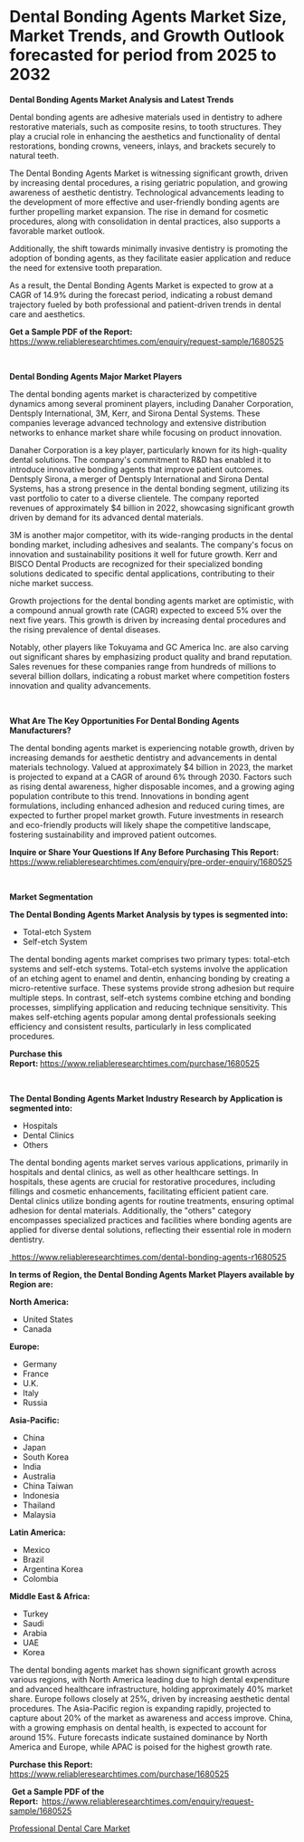 <p><h1>Dental Bonding Agents Market Size, Market Trends, and Growth Outlook forecasted for period from 2025 to 2032</h1></p><p><strong>Dental Bonding Agents Market Analysis and Latest Trends</strong></p>
<p><p>Dental bonding agents are adhesive materials used in dentistry to adhere restorative materials, such as composite resins, to tooth structures. They play a crucial role in enhancing the aesthetics and functionality of dental restorations, bonding crowns, veneers, inlays, and brackets securely to natural teeth. </p><p>The Dental Bonding Agents Market is witnessing significant growth, driven by increasing dental procedures, a rising geriatric population, and growing awareness of aesthetic dentistry. Technological advancements leading to the development of more effective and user-friendly bonding agents are further propelling market expansion. The rise in demand for cosmetic procedures, along with consolidation in dental practices, also supports a favorable market outlook.</p><p>Additionally, the shift towards minimally invasive dentistry is promoting the adoption of bonding agents, as they facilitate easier application and reduce the need for extensive tooth preparation. </p><p>As a result, the Dental Bonding Agents Market is expected to grow at a CAGR of 14.9% during the forecast period, indicating a robust demand trajectory fueled by both professional and patient-driven trends in dental care and aesthetics.</p></p>
<p><strong>Get a Sample PDF of the Report:&nbsp;</strong> <a href="https://www.reliableresearchtimes.com/enquiry/request-sample/1680525?utm_campaign=2294&utm_medium=2&utm_source=Github&utm_content=ia&utm_term=08032025&utm_id=dental-bonding-agents">https://www.reliableresearchtimes.com/enquiry/request-sample/1680525</a></p>
<p>&nbsp;</p>
<p><strong>Dental Bonding Agents Major Market Players</strong></p>
<p><p>The dental bonding agents market is characterized by competitive dynamics among several prominent players, including Danaher Corporation, Dentsply International, 3M, Kerr, and Sirona Dental Systems. These companies leverage advanced technology and extensive distribution networks to enhance market share while focusing on product innovation.</p><p>Danaher Corporation is a key player, particularly known for its high-quality dental solutions. The company's commitment to R&D has enabled it to introduce innovative bonding agents that improve patient outcomes. Dentsply Sirona, a merger of Dentsply International and Sirona Dental Systems, has a strong presence in the dental bonding segment, utilizing its vast portfolio to cater to a diverse clientele. The company reported revenues of approximately $4 billion in 2022, showcasing significant growth driven by demand for its advanced dental materials.</p><p>3M is another major competitor, with its wide-ranging products in the dental bonding market, including adhesives and sealants. The company's focus on innovation and sustainability positions it well for future growth. Kerr and BISCO Dental Products are recognized for their specialized bonding solutions dedicated to specific dental applications, contributing to their niche market success.</p><p>Growth projections for the dental bonding agents market are optimistic, with a compound annual growth rate (CAGR) expected to exceed 5% over the next five years. This growth is driven by increasing dental procedures and the rising prevalence of dental diseases.</p><p>Notably, other players like Tokuyama and GC America Inc. are also carving out significant shares by emphasizing product quality and brand reputation. Sales revenues for these companies range from hundreds of millions to several billion dollars, indicating a robust market where competition fosters innovation and quality advancements.</p></p>
<p>&nbsp;</p>
<p><strong>What Are The Key Opportunities For Dental Bonding Agents Manufacturers?</strong></p>
<p><p>The dental bonding agents market is experiencing notable growth, driven by increasing demands for aesthetic dentistry and advancements in dental materials technology. Valued at approximately $4 billion in 2023, the market is projected to expand at a CAGR of around 6% through 2030. Factors such as rising dental awareness, higher disposable incomes, and a growing aging population contribute to this trend. Innovations in bonding agent formulations, including enhanced adhesion and reduced curing times, are expected to further propel market growth. Future investments in research and eco-friendly products will likely shape the competitive landscape, fostering sustainability and improved patient outcomes.</p></p>
<p><strong>Inquire or Share Your Questions If Any Before Purchasing This Report:</strong> <a href="https://www.reliableresearchtimes.com/enquiry/pre-order-enquiry/1680525?utm_campaign=2294&utm_medium=2&utm_source=Github&utm_content=ia&utm_term=08032025&utm_id=dental-bonding-agents">https://www.reliableresearchtimes.com/enquiry/pre-order-enquiry/1680525</a></p>
<p>&nbsp;</p>
<p><strong>Market Segmentation</strong></p>
<p><strong>The Dental Bonding Agents Market Analysis by types is segmented into:</strong></p>
<p><ul><li>Total-etch System</li><li>Self-etch System</li></ul></p>
<p><p>The dental bonding agents market comprises two primary types: total-etch systems and self-etch systems. Total-etch systems involve the application of an etching agent to enamel and dentin, enhancing bonding by creating a micro-retentive surface. These systems provide strong adhesion but require multiple steps. In contrast, self-etch systems combine etching and bonding processes, simplifying application and reducing technique sensitivity. This makes self-etching agents popular among dental professionals seeking efficiency and consistent results, particularly in less complicated procedures.</p></p>
<p><strong>Purchase this Report:&nbsp;</strong><a href="https://www.reliableresearchtimes.com/purchase/1680525?utm_campaign=2294&utm_medium=2&utm_source=Github&utm_content=ia&utm_term=08032025&utm_id=dental-bonding-agents">https://www.reliableresearchtimes.com/purchase/1680525</a></p>
<p>&nbsp;</p>
<p><strong>The Dental Bonding Agents Market Industry Research by Application is segmented into:</strong></p>
<p><ul><li>Hospitals</li><li>Dental Clinics</li><li>Others</li></ul></p>
<p><p>The dental bonding agents market serves various applications, primarily in hospitals and dental clinics, as well as other healthcare settings. In hospitals, these agents are crucial for restorative procedures, including fillings and cosmetic enhancements, facilitating efficient patient care. Dental clinics utilize bonding agents for routine treatments, ensuring optimal adhesion for dental materials. Additionally, the "others" category encompasses specialized practices and facilities where bonding agents are applied for diverse dental solutions, reflecting their essential role in modern dentistry.</p></p>
<p><a href="https://www.reliableresearchtimes.com/dental-bonding-agents-r1680525?utm_campaign=2294&utm_medium=2&utm_source=Github&utm_content=ia&utm_term=08032025&utm_id=dental-bonding-agents">&nbsp;https://www.reliableresearchtimes.com/dental-bonding-agents-r1680525</a></p>
<p><strong>In terms of Region, the Dental Bonding Agents Market Players available by Region are:</strong></p>
<p>
    <p> <strong> North America: </strong>
        <ul>
            <li>United States</li>
            <li>Canada</li>
        </ul>
        </p> 
    <p> <strong> Europe: </strong>
        <ul>
            <li>Germany</li>
            <li>France</li>
            <li>U.K.</li>
            <li>Italy</li>
            <li>Russia</li>
        </ul>
        </p> 
    <p> <strong> Asia-Pacific: </strong>
        <ul>
            <li>China</li>
            <li>Japan</li>
            <li>South Korea</li>
            <li>India</li>
            <li>Australia</li>
            <li>China Taiwan</li>
            <li>Indonesia</li>
            <li>Thailand</li>
            <li>Malaysia</li>
        </ul>
        </p> 
    <p> <strong> Latin America: </strong>
        <ul>
            <li>Mexico</li>
            <li>Brazil</li>
            <li>Argentina Korea</li>
            <li>Colombia</li>
        </ul>
        </p> 
    <p> <strong> Middle East & Africa: </strong>
        <ul>
            <li>Turkey</li>
            <li>Saudi</li>
            <li>Arabia</li>
            <li>UAE</li>
            <li>Korea</li>
        </ul>
    </p>
    </p>
<p><p>The dental bonding agents market has shown significant growth across various regions, with North America leading due to high dental expenditure and advanced healthcare infrastructure, holding approximately 40% market share. Europe follows closely at 25%, driven by increasing aesthetic dental procedures. The Asia-Pacific region is expanding rapidly, projected to capture about 20% of the market as awareness and access improve. China, with a growing emphasis on dental health, is expected to account for around 15%. Future forecasts indicate sustained dominance by North America and Europe, while APAC is poised for the highest growth rate.</p></p>
<p><strong>Purchase this Report: </strong><a href="https://www.reliableresearchtimes.com/purchase/1680525?utm_campaign=2294&utm_medium=2&utm_source=Github&utm_content=ia&utm_term=08032025&utm_id=dental-bonding-agents">https://www.reliableresearchtimes.com/purchase/1680525</a></p>
<p>&nbsp;<strong>Get a Sample PDF of the Report:&nbsp;&nbsp;</strong><a href="https://www.reliableresearchtimes.com/enquiry/request-sample/1680525?utm_campaign=2294&utm_medium=2&utm_source=Github&utm_content=ia&utm_term=08032025&utm_id=dental-bonding-agents">https://www.reliableresearchtimes.com/enquiry/request-sample/1680525</a></p>
<p><strong></strong></p>
<p><p><a href="https://github.com/rodinayygacklezi/Market-Research-Report-List-1/blob/main/professional-dental-care-market.md?utm_campaign=2294&utm_medium=2&utm_source=Github&utm_content=ia&utm_term=08032025&utm_id=dental-bonding-agents">Professional Dental Care Market</a></p></p>